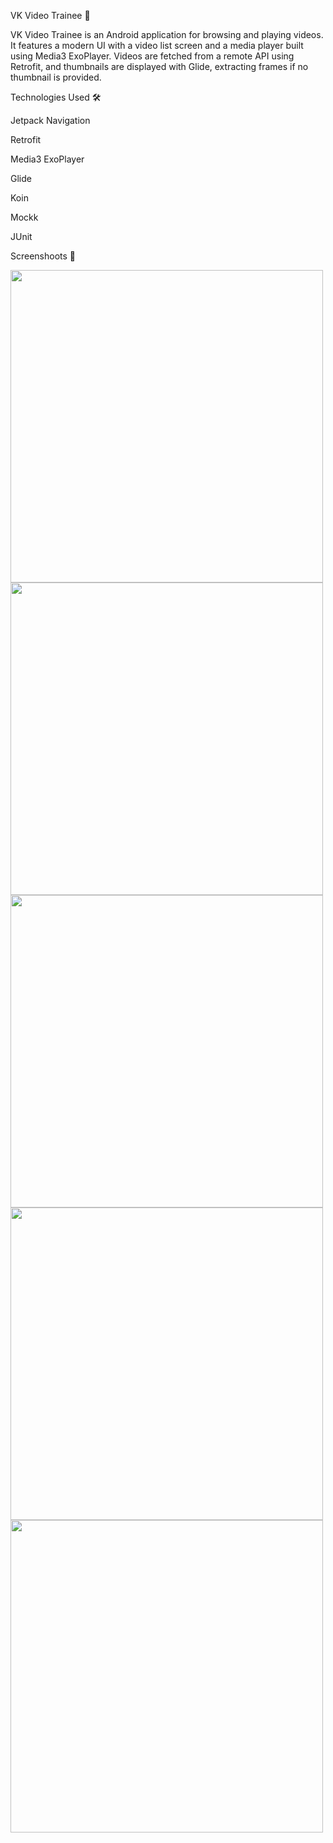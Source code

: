 VK Video Trainee 🎥

VK Video Trainee is an Android application for browsing and playing videos. It features a modern UI with a video list screen and a media player built using Media3 ExoPlayer. Videos are fetched from a remote API using Retrofit, and thumbnails are displayed with Glide, extracting frames if no thumbnail is provided.

Technologies Used 🛠

Jetpack Navigation

Retrofit

Media3 ExoPlayer

Glide

Koin

Mockk

JUnit

Screenshoots 📸

<img src="GitHub_img/VideoList1.png" width="500">
<img src="GitHub_img/VideoList2.png" width="500">
<img src="GitHub_img/VideoPlayer1.png" width="500">
<img src="GitHub_img/VideoPlayer2.png" width="500">
<img src="GitHub_img/VideoPlayer3.png" width="500">
